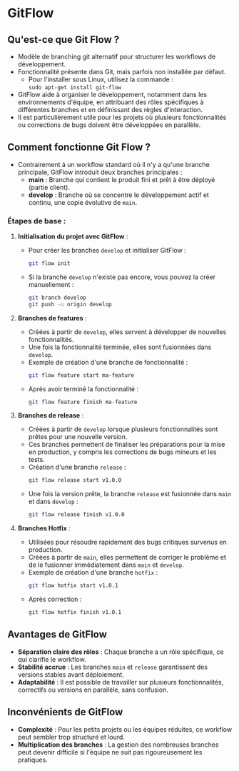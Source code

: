 # GitFlow

## Qu'est-ce que Git Flow ?

- Modèle de branching git alternatif pour structurer les workflows de développement.
- Fonctionnalité présente dans Git, mais parfois non installée par défaut.
  - Pour l'installer sous Linux, utilisez la commande :  
    `sudo apt-get install git-flow`
- GitFlow aide à organiser le développement, notamment dans les environnements d'équipe, en attribuant des rôles spécifiques à différentes branches et en définissant des règles d'interaction.
- Il est particulièrement utile pour les projets où plusieurs fonctionnalités ou corrections de bugs doivent être développées en parallèle.

## Comment fonctionne Git Flow ?

- Contrairement à un workflow standard où il n'y a qu'une branche principale, GitFlow introduit deux branches principales :
  - **main** : Branche qui contient le produit fini et prêt à être déployé (partie client).
  - **develop** : Branche où se concentre le développement actif et continu, une copie évolutive de `main`.

### Étapes de base :

1. **Initialisation du projet avec GitFlow** :

   - Pour créer les branches `develop` et initialiser GitFlow :
     ```bash
     git flow init
     ```
   - Si la branche `develop` n'existe pas encore, vous pouvez la créer manuellement :
     ```bash
     git branch develop
     git push -u origin develop
     ```

2. **Branches de features** :

   - Créées à partir de `develop`, elles servent à développer de nouvelles fonctionnalités.
   - Une fois la fonctionnalité terminée, elles sont fusionnées dans `develop`.
   - Exemple de création d'une branche de fonctionnalité :
     ```bash
     git flow feature start ma-feature
     ```
   - Après avoir terminé la fonctionnalité :
     ```bash
     git flow feature finish ma-feature
     ```

3. **Branches de release** :

   - Créées à partir de `develop` lorsque plusieurs fonctionnalités sont prêtes pour une nouvelle version.
   - Ces branches permettent de finaliser les préparations pour la mise en production, y compris les corrections de bugs mineurs et les tests.
   - Création d'une branche `release` :
     ```bash
     git flow release start v1.0.0
     ```
   - Une fois la version prête, la branche `release` est fusionnée dans `main` et dans `develop` :
     ```bash
     git flow release finish v1.0.0
     ```

4. **Branches Hotfix** :
   - Utilisées pour résoudre rapidement des bugs critiques survenus en production.
   - Créées à partir de `main`, elles permettent de corriger le problème et de le fusionner immédiatement dans `main` et `develop`.
   - Exemple de création d'une branche `hotfix` :
     ```bash
     git flow hotfix start v1.0.1
     ```
   - Après correction :
     ```bash
     git flow hotfix finish v1.0.1
     ```

## Avantages de GitFlow

- **Séparation claire des rôles** : Chaque branche a un rôle spécifique, ce qui clarifie le workflow.
- **Stabilité accrue** : Les branches `main` et `release` garantissent des versions stables avant déploiement.
- **Adaptabilité** : Il est possible de travailler sur plusieurs fonctionnalités, correctifs ou versions en parallèle, sans confusion.

## Inconvénients de GitFlow

- **Complexité** : Pour les petits projets ou les équipes réduites, ce workflow peut sembler trop structuré et lourd.
- **Multiplication des branches** : La gestion des nombreuses branches peut devenir difficile si l'équipe ne suit pas rigoureusement les pratiques.
